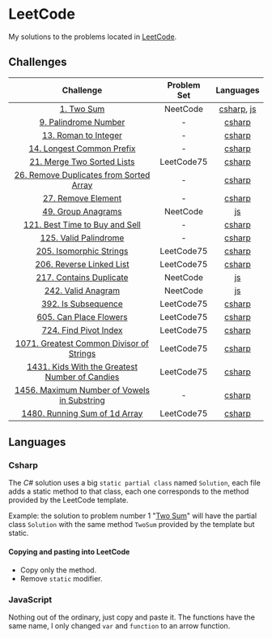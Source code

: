 # LeetCode

My solutions to the problems located in [LeetCode](https://leetcode.com/problemset/all/).

## Challenges

| Challenge | Problem Set | Languages |
| :----: | :----: | :----: |
| [1. Two Sum](https://leetcode.com/problems/two-sum/) | NeetCode  | [csharp](Csharp/Challenges/1.cs), [js](JS/NeetCode%20roadmap/Arrays%20&%20Hashing/1.js)|
| [9. Palindrome Number](https://leetcode.com/problems/palindrome-number) | - | [csharp](Csharp/Challenges/9.cs) |
| [13. Roman to Integer](https://leetcode.com/problems/roman-to-integer) | - | [csharp](Csharp/Challenges/13.cs) |
| [14. Longest Common Prefix](https://leetcode.com/problems/longest-common-prefix) | - | [csharp](Csharp/Challenges/14.cs) |
| [21. Merge Two Sorted Lists](https://leetcode.com/problems/merge-two-sorted-lists) | LeetCode75 | [csharp](Csharp/Challenges/LeetCode75/21.cs) |
| [26. Remove Duplicates from Sorted Array](https://leetcode.com/problems/remove-duplicates-from-sorted-array) | - | [csharp](Csharp/Challenges/26.cs) |
| [27. Remove Element](https://leetcode.com/problems/remove-element) | - | [csharp](Csharp/Challenges/27.cs) |
| [49. Group Anagrams](https://leetcode.com/problems/group-anagrams) | NeetCode | [js](JS/NeetCode%20roadmap/Arrays%20&%20Hashing/49.js) |
| [121. Best Time to Buy and Sell](https://leetcode.com/problems/best-time-to-buy-and-sell-stock) | - | [csharp](Csharp/Challenges/121.cs) |
| [125. Valid Palindrome](https://leetcode.com/problems/valid-palindrome) | - | [csharp](Csharp/Challenges/125.cs) |
| [205. Isomorphic Strings](https://leetcode.com/problems/isomorphic-strings) | LeetCode75 | [csharp](Csharp/Challenges/LeetCode75/205.cs) |
| [206. Reverse Linked List](https://leetcode.com/problems/reverse-linked-list) | LeetCode75 | [csharp](Csharp/Challenges/LeetCode75/206.cs) |
| [217. Contains Duplicate](https://leetcode.com/problems/contains-duplicate) | NeetCode | [js](JS/NeetCode%20roadmap/Arrays%20&%20Hashing/217.js) |
| [242. Valid Anagram](https://leetcode.com/problems/valid-anagram) | NeetCode | [js](JS/NeetCode%20roadmap/Arrays%20&%20Hashing/242.js) |
| [392. Is Subsequence](https://leetcode.com/problems/is-subsequence) | LeetCode75 | [csharp](Csharp/Challenges/LeetCode75/392.cs) |
| [605. Can Place Flowers](https://leetcode.com/problems/can-place-flowers) | LeetCode75 | [csharp](Csharp/Challenges/LeetCode75/605.cs) |
| [724. Find Pivot Index](https://leetcode.com/problems/find-pivot-index) | LeetCode75 | [csharp](Csharp/Challenges/LeetCode75/724.cs) |
| [1071. Greatest Common Divisor of Strings](https://leetcode.com/problems/greatest-common-divisor-of-strings) | LeetCode75 | [csharp](Csharp/Challenges/LeetCode75/1071.cs) |
| [1431. Kids With the Greatest Number of Candies](https://leetcode.com/problems/kids-with-the-greatest-number-of-candies) | LeetCode75 | [csharp](Csharp/Challenges/LeetCode75/1431.cs) |
| [1456. Maximum Number of Vowels in Substring](https://leetcode.com/problems/maximum-number-of-vowels-in-a-substring-of-given-length) | - | [csharp](Csharp/Challenges/1456.cs) |
| [1480. Running Sum of 1d Array](https://leetcode.com/problems/running-sum-of-1d-array) | LeetCode75 | [csharp](Csharp/Challenges/LeetCode75/1480.cs) |

## Languages

### Csharp

The _C#_ solution uses a big `static partial class` named `Solution`, each file adds a static method to that class, each one corresponds to the method provided by the LeetCode template.

Example: the solution to problem number 1 "[Two Sum](https://leetcode.com/problems/two-sum/)" will have the partial class `Solution` with the same method `TwoSum` provided by the template but static.

#### Copying and pasting into LeetCode

- Copy only the method.
- Remove `static` modifier.

### JavaScript

Nothing out of the ordinary, just copy and paste it. The functions have the same name, I only changed `var` and `function` to an arrow function.
